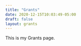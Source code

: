 ```yaml
---
title: "Grants"
date: 2020-12-15T10:03:49-05:00
draft: false
layout: grants
---
```


This is my Grants page.

